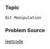 ### Topic

    Bit Manipulation

### Problem Source

[leetcode](https://leetcode.com/problems/hamming-distance/#/description)
